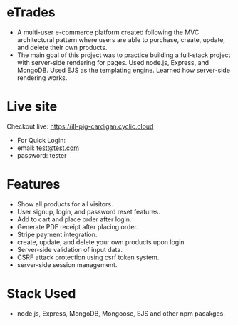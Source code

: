 # eTrades
- A multi-user e-commerce platform created following the MVC architectural pattern where users are able to purchase,  create, update, and delete their own products.
- The main goal of this project was to practice building a full-stack project with server-side rendering for pages. Used node.js, Express, and MongoDB. Used EJS as the templating engine. Learned how server-side rendering works.

# Live site
Checkout live: https://ill-pig-cardigan.cyclic.cloud
- For Quick Login:
- email: test@test.com
- password: tester

# Features
- Show all products for all visitors.
- User signup, login, and password reset features.
- Add to cart and place order after login.
- Generate PDF receipt after placing order.
- Stripe payment integration.
- create, update, and delete your own products upon login.
- Server-side validation of input data.
- CSRF attack protection using csrf token system.
- server-side session management.

# Stack Used
- node.js, Express, MongoDB, Mongoose, EJS and other npm pacakges.

